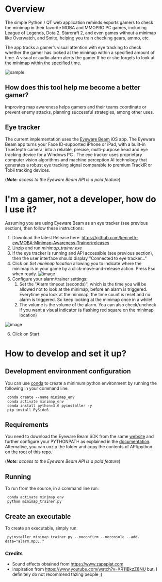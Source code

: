 # Overview #

The simple Python / QT web application reminds esports gamers to check the minimap in their favorite MOBA and MMOPRG PC games, including League of Legends, Dota 2,  Starcraft 2, and even games without a minimap like Overwatch, and Smite, helping you train checking gears, ammo, etc.

The app tracks a gamer’s visual attention with eye tracking to check whether the gamer has looked at the minimap within a specified amount of time. A visual or audio alarm alerts the gamer If he or she forgets to look at the minimap within the specified time.

![sample](https://user-images.githubusercontent.com/35032606/172874981-72aeff77-5bc7-4b42-9511-ea27b3c4cd90.gif)

## How does this tool help me become a better gamer? ##

Improving map awareness helps gamers and their teams coordinate or prevent enemy attacks, planning successful strategies, among other uses.

## Eye tracker ##

The current implementation uses the [Eyeware Beam](https://beam.eyeware.tech/developers/) iOS app.
The Eyeware Beam app  turns your Face ID-supported iPhone or iPad, with a built-in TrueDepth camera, into a reliable, precise, multi-purpose head and eye tracking device for a Windows PC . The eye tracker uses proprietary computer vision algorithms and machine perception AI technology that generates a robust eye tracking signal comparable to premium TrackIR or Tobii tracking devices. 

(_**Note**: access to the Eyeware Beam API is a paid feature_)

# I'm a gamer, not a developer, how do I use it? #

Assuming you are using Eyeware Beam as an eye tracker (see previous section), then follow these instructions:

1.  Download the latest Release here: https://github.com/kenneth-ew/MOBA-Minimap-Awareness-Trainer/releases
2.  Unzip and run _minimap_trainer.exe_
3.  If the eye tracker is running and API accessible (see previous section), then the user interface should display "Connected to eye tracker..."
4.  Click on _Set minimap location_ allowing you to indicate where the minimap is in your game by a click-move-and-release action. Press Esc when ready.
![image](https://user-images.githubusercontent.com/35032606/173069164-1acd2d4a-e1d2-4a6f-9091-3b2f764cc3fd.png)
5.  Configure your alarm/trainer settings:
    1. Set the "Alarm timeout (seconds)", which is the time you will be allowed not to look at the minimap, before an alarm is triggered. Everytime you look at the minimap, the time count is reset and no alarm is triggered. So keep looking at the minimap once in a while!
    2. The volume is the volume of the alarm. You can also check/uncheck if you want a visual indicator (a flashing red square on the minimap location)

![image](https://user-images.githubusercontent.com/35032606/173070003-d13b0154-f393-4d19-9d38-bb264fbe481e.png)

6.  Click on Start

# How to develop and set it up? ###

## Development environment configuration

You can use [conda](https://docs.conda.io/en/latest/miniconda.html) to create a minimum python environment by
running the following in your command line.

     conda create --name minimap_env
     conda activate minimap_env
     conda install python=3.6 pyinstaller -y
     pip install PySide6

## Requirements

You need to download the Eyeware Beam SDK from the same [website](https://beam.eyeware.tech/developers/)
and further configure your PYTHONPATH as explained in the [documentation](https://docs.beam.eyeware.tech/getting_started.html).
Alternative, you can unzip the folder and copy the contents of API/python on the root of this repo.

(_**Note**: access to the Eyeware Beam API is a paid feature_)

## Running

To run from the source, in a command line run:

     conda activate minimap_env
     python minimap_trainer.py

## Create an executable

To create an executable, simply run:

     pyinstaller minimap_trainer.py --noconfirm --noconsole --add-data="alarm.mp3;."

### Credits

- Sound effects obtained from https://www.zapsplat.com
- Inspiration from https://www.youtube.com/watch?v=XR11BkzZ8NU but, I definitely do not recommend tazing people ;)
